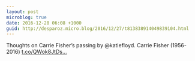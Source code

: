 ```yaml
---
layout: post
microblog: true
date: 2016-12-28 06:08 +1000
guid: http://desparoz.micro.blog/2016/12/27/t813838914049839104.html
---
```

Thoughts on Carrie Fisher’s passing by @katiefloyd. Carrie Fisher (1956-2016) [t.co/QWok8JtDs...](https://t.co/QWok8JtDsJ)
